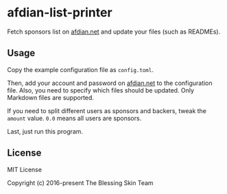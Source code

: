 # afdian-list-printer

Fetch sponsors list on [afdian.net](https://afdian.net/) and update your files (such as READMEs).

## Usage

Copy the example configuration file as `config.toml`.

Then, add your account and password on [afdian.net](https://afdian.net/) to the configuration file.
Also, you need to specify which files should be updated. Only Markdown files are supported.

If you need to split different users as sponsors and backers, tweak the `amount` value. `0.0` means all users are sponsors.

Last, just run this program.

## License

MIT License

Copyright (c) 2016-present The Blessing Skin Team
